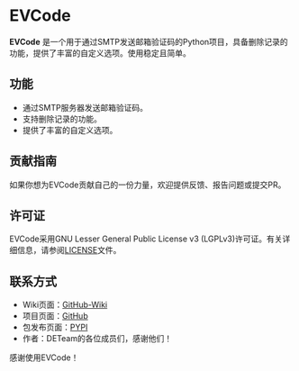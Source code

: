 # EVCode

**EVCode** 是一个用于通过SMTP发送邮箱验证码的Python项目，具备删除记录的功能，提供了丰富的自定义选项。使用稳定且简单。

## 功能

- 通过SMTP服务器发送邮箱验证码。
- 支持删除记录的功能。
- 提供了丰富的自定义选项。

## 贡献指南

如果你想为EVCode贡献自己的一份力量，欢迎提供反馈、报告问题或提交PR。

## 许可证

EVCode采用GNU Lesser General Public License v3 (LGPLv3)许可证。有关详细信息，请参阅[LICENSE](https://github.com/DETeam-GitHub/EVCode/blob/main/LICENSE)文件。

## 联系方式

- Wiki页面：[GitHub-Wiki](https://github.com/lidongxun967/EVCode/wiki)
- 项目页面：[GitHub](https://github.com/DETeam-GitHub/EVCode)
- 包发布页面：[PYPI](https://pypi.org/project/EVCode)
- 作者：DETeam的各位成员们，感谢他们！

感谢使用EVCode！
